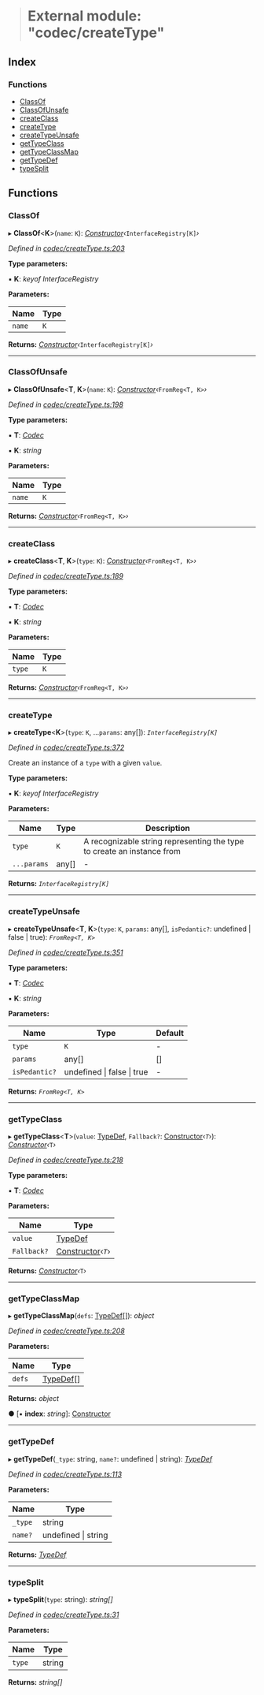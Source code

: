 > # External module: "codec/createType"

## Index

### Functions

* [ClassOf](_codec_createtype_.md#classof)
* [ClassOfUnsafe](_codec_createtype_.md#classofunsafe)
* [createClass](_codec_createtype_.md#createclass)
* [createType](_codec_createtype_.md#createtype)
* [createTypeUnsafe](_codec_createtype_.md#createtypeunsafe)
* [getTypeClass](_codec_createtype_.md#gettypeclass)
* [getTypeClassMap](_codec_createtype_.md#gettypeclassmap)
* [getTypeDef](_codec_createtype_.md#gettypedef)
* [typeSplit](_codec_createtype_.md#typesplit)

## Functions

###  ClassOf

▸ **ClassOf**<**K**>(`name`: `K`): *[Constructor](../interfaces/_types_.constructor.md)‹*`InterfaceRegistry[K]`*›*

*Defined in [codec/createType.ts:203](https://github.com/polkadot-js/api/blob/0323b27/packages/types/src/codec/createType.ts#L203)*

**Type parameters:**

▪ **K**: *keyof InterfaceRegistry*

**Parameters:**

Name | Type |
------ | ------ |
`name` | `K` |

**Returns:** *[Constructor](../interfaces/_types_.constructor.md)‹*`InterfaceRegistry[K]`*›*

___

###  ClassOfUnsafe

▸ **ClassOfUnsafe**<**T**, **K**>(`name`: `K`): *[Constructor](../interfaces/_types_.constructor.md)‹*`FromReg<T, K>`*›*

*Defined in [codec/createType.ts:198](https://github.com/polkadot-js/api/blob/0323b27/packages/types/src/codec/createType.ts#L198)*

**Type parameters:**

▪ **T**: *[Codec](../interfaces/_types_.codec.md)*

▪ **K**: *string*

**Parameters:**

Name | Type |
------ | ------ |
`name` | `K` |

**Returns:** *[Constructor](../interfaces/_types_.constructor.md)‹*`FromReg<T, K>`*›*

___

###  createClass

▸ **createClass**<**T**, **K**>(`type`: `K`): *[Constructor](../interfaces/_types_.constructor.md)‹*`FromReg<T, K>`*›*

*Defined in [codec/createType.ts:189](https://github.com/polkadot-js/api/blob/0323b27/packages/types/src/codec/createType.ts#L189)*

**Type parameters:**

▪ **T**: *[Codec](../interfaces/_types_.codec.md)*

▪ **K**: *string*

**Parameters:**

Name | Type |
------ | ------ |
`type` | `K` |

**Returns:** *[Constructor](../interfaces/_types_.constructor.md)‹*`FromReg<T, K>`*›*

___

###  createType

▸ **createType**<**K**>(`type`: `K`, ...`params`: any[]): *`InterfaceRegistry[K]`*

*Defined in [codec/createType.ts:372](https://github.com/polkadot-js/api/blob/0323b27/packages/types/src/codec/createType.ts#L372)*

Create an instance of a `type` with a given `value`.

**Type parameters:**

▪ **K**: *keyof InterfaceRegistry*

**Parameters:**

Name | Type | Description |
------ | ------ | ------ |
`type` | `K` | A recognizable string representing the type to create an instance from |
`...params` | any[] | - |

**Returns:** *`InterfaceRegistry[K]`*

___

###  createTypeUnsafe

▸ **createTypeUnsafe**<**T**, **K**>(`type`: `K`, `params`: any[], `isPedantic?`: undefined | false | true): *`FromReg<T, K>`*

*Defined in [codec/createType.ts:351](https://github.com/polkadot-js/api/blob/0323b27/packages/types/src/codec/createType.ts#L351)*

**Type parameters:**

▪ **T**: *[Codec](../interfaces/_types_.codec.md)*

▪ **K**: *string*

**Parameters:**

Name | Type | Default |
------ | ------ | ------ |
`type` | `K` | - |
`params` | any[] |  [] |
`isPedantic?` | undefined \| false \| true | - |

**Returns:** *`FromReg<T, K>`*

___

###  getTypeClass

▸ **getTypeClass**<**T**>(`value`: [TypeDef](../interfaces/_codec_types_.typedef.md), `Fallback?`: [Constructor](../interfaces/_types_.constructor.md)‹*`T`*›): *[Constructor](../interfaces/_types_.constructor.md)‹*`T`*›*

*Defined in [codec/createType.ts:218](https://github.com/polkadot-js/api/blob/0323b27/packages/types/src/codec/createType.ts#L218)*

**Type parameters:**

▪ **T**: *[Codec](../interfaces/_types_.codec.md)*

**Parameters:**

Name | Type |
------ | ------ |
`value` | [TypeDef](../interfaces/_codec_types_.typedef.md) |
`Fallback?` | [Constructor](../interfaces/_types_.constructor.md)‹*`T`*› |

**Returns:** *[Constructor](../interfaces/_types_.constructor.md)‹*`T`*›*

___

###  getTypeClassMap

▸ **getTypeClassMap**(`defs`: [TypeDef](../interfaces/_codec_types_.typedef.md)[]): *object*

*Defined in [codec/createType.ts:208](https://github.com/polkadot-js/api/blob/0323b27/packages/types/src/codec/createType.ts#L208)*

**Parameters:**

Name | Type |
------ | ------ |
`defs` | [TypeDef](../interfaces/_codec_types_.typedef.md)[] |

**Returns:** *object*

● \[▪ **index**: *string*\]: [Constructor](../interfaces/_types_.constructor.md)

___

###  getTypeDef

▸ **getTypeDef**(`_type`: string, `name?`: undefined | string): *[TypeDef](../interfaces/_codec_types_.typedef.md)*

*Defined in [codec/createType.ts:113](https://github.com/polkadot-js/api/blob/0323b27/packages/types/src/codec/createType.ts#L113)*

**Parameters:**

Name | Type |
------ | ------ |
`_type` | string |
`name?` | undefined \| string |

**Returns:** *[TypeDef](../interfaces/_codec_types_.typedef.md)*

___

###  typeSplit

▸ **typeSplit**(`type`: string): *string[]*

*Defined in [codec/createType.ts:31](https://github.com/polkadot-js/api/blob/0323b27/packages/types/src/codec/createType.ts#L31)*

**Parameters:**

Name | Type |
------ | ------ |
`type` | string |

**Returns:** *string[]*